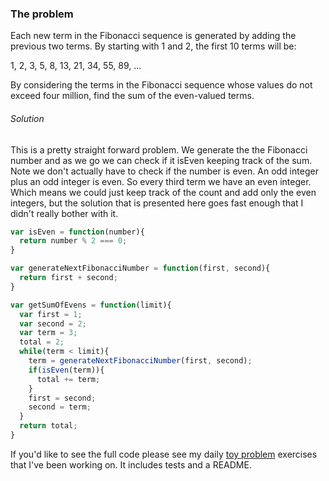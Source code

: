 ### The problem

Each new term in the Fibonacci sequence is generated
by adding the previous two terms. By starting with 1 and 2,
the first 10 terms will be:

1, 2, 3, 5, 8, 13, 21, 34, 55, 89, ...

By considering the terms in the Fibonacci sequence
whose values do not exceed four million, find
the sum of the even-valued terms.


###### Solution ######

This is a pretty straight forward problem. We generate the the Fibonacci number and as we go we can check if it isEven keeping track of the sum. Note we don't actually have to check if the number is even. An odd integer plus an odd integer is even. So every third term we have an even integer. Which means we could just keep track of the count and add only the even integers, but the solution that is presented here goes fast enough that I didn't really bother with it.

```javascript
var isEven = function(number){
  return number % 2 === 0;
}

var generateNextFibonacciNumber = function(first, second){
  return first + second;
}

var getSumOfEvens = function(limit){
  var first = 1;
  var second = 2;
  var term = 3;
  total = 2;
  while(term < limit){
    term = generateNextFibonacciNumber(first, second);
    if(isEven(term)){
      total += term;
    }
    first = second;
    second = term;
  }
  return total;
}
```

If you'd like to see the full code please see my daily [toy problem](https://github.com/charltonaustin/toy-problems/tree/master/euler-problem-2 ) exercises that I've been working on. It includes tests and a README.
